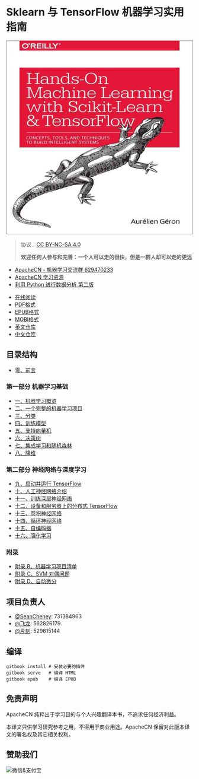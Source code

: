 # Sklearn 与 TensorFlow 机器学习实用指南

![](cover.jpg)

> 协议：[CC BY-NC-SA 4.0](http://creativecommons.org/licenses/by-nc-sa/4.0/)
> 
> **欢迎任何人参与和完善：一个人可以走的很快，但是一群人却可以走的更远**

* [ApacheCN - 机器学习交流群 629470233](http://shang.qq.com/wpa/qunwpa?idkey=30e5f1123a79867570f665aa3a483ca404b1c3f77737bc01ec520ed5f078ddef)
* [ApacheCN 学习资源](http://www.apachecn.org/)
* [利用 Python 进行数据分析 第二版](https://github.com/apachecn/pyda-2e-zh)

<!-- break -->

+ [在线阅读](https://hand2st.apachecn.org)
+ [PDF格式](https://www.gitbook.com/download/pdf/book/wizardforcel/hands-on-ml-with-sklearn-and-tf)
+ [EPUB格式](https://www.gitbook.com/download/epub/book/wizardforcel/hands-on-ml-with-sklearn-and-tf)
+ [MOBI格式](https://www.gitbook.com/download/mobi/book/wizardforcel/hands-on-ml-with-sklearn-and-tf)
+ [英文仓库](https://github.com/ageron/handson-ml)
+ [中文仓库](https://github.com/apachecn/hands-on-ml-zh)

## 目录结构

* [零、前言](docs/0.前言.md)

### 第一部分 机器学习基础

* [一、机器学习概览](docs/1.机器学习概览.md)
* [二、一个完整的机器学习项目](docs/2.一个完整的机器学习项目.md)
* [三、分类](docs/3.分类.md)
* [四、训练模型](docs/4.训练模型.md)
* [五、支持向量机](docs/5.支持向量机.md)
* [六、决策树](docs/6.决策树.md)
* [七、集成学习和随机森林](docs/7.集成学习和随机森林.md)
* [八、降维](docs/8.降维.md)

### 第二部分 神经网络与深度学习

* [九、启动并运行 TensorFlow](docs/9.启动并运行_TensorFlow.md)
* [十、人工神经网络介绍](docs/10.人工神经网络介绍.md)
* [十一、训练深层神经网络](docs/11.训练深层神经网络.md)
* [十二、设备和服务器上的分布式 TensorFlow](docs/12.设备和服务器上的分布式_TensorFlow.md)
* [十三、卷积神经网络](docs/13.卷积神经网络.md)
* [十四、循环神经网络](docs/14.循环神经网络.md)
* [十五、自编码器](docs/15.自编码器.md)
* [十六、强化学习](docs/16.强化学习.md)

### 附录

* [附录 B、机器学习项目清单](docs/B.机器学习项目清单.md)
* [附录 C、SVM 对偶问题](docs/C.SVM_对偶问题.md)
* [附录 D、自动微分](docs/D.自动微分.md)

## 项目负责人

* [@SeanCheney](https://www.jianshu.com/u/130f76596b02): 731384963
* [@飞龙](https://github.com/wizardforcel): 562826179
* [@片刻](https://github.com/chenyyx): 529815144

## 编译

```
gitbook install # 安装必要的插件
gitbook serve   # 编译 HTML
gitbook epub    # 编译 EPUB
```

## 免责声明

ApacheCN 纯粹出于学习目的与个人兴趣翻译本书，不追求任何经济利益。

本译文只供学习研究参考之用，不得用于商业用途。ApacheCN 保留对此版本译文的署名权及其它相关权利。

## 赞助我们

<img src="http://data.apachecn.org/img/about/donate.jpg" alt="微信&支付宝" />
